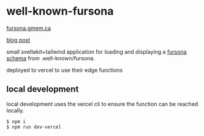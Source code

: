 # well-known-fursona

[fursona.gmem.ca](https://fursona.gmem.ca)

[blog post](https://blog.gabrielsimmer.com/posts/well-known-fursona/)

small sveltekit+tailwind application for loading and displaying a [fursona schema](https://github.com/theHedgehog0/fursona-schema)
from .well-known/fursona.

deployed to vercel to use their edge functions

## local development

local development uses the vercel cli to ensure the function can be reached locally.

```shell
$ npm i
$ npm run dev-vercel
```

